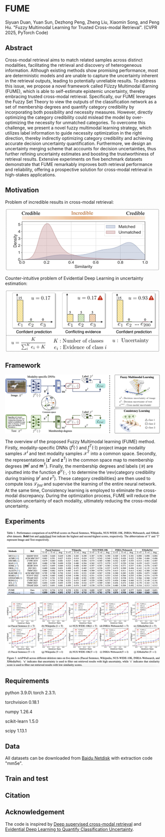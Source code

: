 # FUME

Siyuan Duan, Yuan Sun, Dezhong Peng, Zheng Liu, Xiaomin Song, and Peng Hu. "Fuzzy Multimodal Learning for Trusted Cross-modal Retrieval". (CVPR 2025, PyTorch Code)

## Abstract

Cross-modal retrieval aims to match related samples across distinct modalities, facilitating the retrieval and discovery of heterogeneous information. Although existing methods show promising performance, most are deterministic models and are unable to capture the uncertainty inherent in the retrieval outputs, leading to potentially unreliable results. To address this issue, we propose a novel framework called FUzzy Multimodal lEarning (FUME), which is able to self-estimate epistemic uncertainty, thereby embracing trusted cross-modal retrieval. Specifically, our FUME leverages the Fuzzy Set Theory to view the outputs of the classification network as a set of membership degrees and quantify category credibility by incorporating both possibility and necessity measures. However, directly optimizing the category credibility could mislead the model by over-optimizing the necessity for unmatched categories. To overcome this challenge, we present a novel fuzzy multimodal learning strategy, which utilizes label information to guide necessity optimization in the right direction, thereby indirectly optimizing category credibility and achieving accurate decision uncertainty quantification. Furthermore, we design an uncertainty merging scheme that accounts for decision uncertainties, thus further refining uncertainty estimates and boosting the trustworthiness of retrieval results. Extensive experiments on five benchmark datasets demonstrate that FUME remarkably improves both retrieval performance and reliability, offering a prospective solution for cross-modal retrieval in high-stakes applications. 

## Motivation

Problem of incredible results in cross-modal retrieval:
<p align="center">
<img src="https://github.com/siyuancncd/FUME/blob/main/FUME_problem1.png" width="500" height="200">
</p>

Counter-intuitive problem of Evidential Deep Learning in uncertainty
estimation:
<p align="center">
<img src="https://github.com/siyuancncd/FUME/blob/main/FUME_problem2.png" width="500" height="200">
</p>

## Framework

<p align="center">
<img src="https://github.com/siyuancncd/FUME/blob/main/FUME_framework.png">
</p>

The overview of the proposed Fuzzy Multimodal learning (FUME) method. Firstly, modality-specific DNNs ($f^I(\cdot)$ and $f^T(\cdot)$) project image modality samples $\mathcal X^I$ and text modality samples $\mathcal X^T$ into a common space. Secondly, the representations ($\mathbf{z}^I$ and $\mathbf{z}^T$) in the common space map to membership degrees ($\mathbf{m}^I$ and $\mathbf{m}^T$). Finally, the membership degrees and labels ($\mathcal Y$) are inputted into the function $\phi^{tr}(\cdot, \cdot)$
    to determine the \rev{category credibility during training ($\mathbf{r}^I$ and $\mathbf{r}^T$). These category credibilities} are then used to compute loss $\mathcal L_{fml}$ and supervise the learning of the entire neural network. At the same time, Consistency learning is employed to eliminate the cross-modal discrepancy. During the optimization process, FUME will reduce the decision uncertainty of each modality, ultimately reducing the cross-modal uncertainty.

## Experiments

<p align="center">
<img src="https://github.com/siyuancncd/FUME/blob/main/FUME_results.png">
</p>

## Requirements
python 3.9.0\\
torch 2.3.1\\

torchvision 0.18.1

numpy 1.26.4

scikit-learn 1.5.0

scipy 1.13.1

## Data

All datasets can be downloaded from [Baidu Netdisk](https://pan.baidu.com/s/1_7kpsHMM81hw3gnTSV83kw?pwd=mm5e) with extraction code "mm5e". 

## Train and test

## Citation

## Acknowledgement

The code is inspired by [Deep supervised cross-modal retrieval](https://openaccess.thecvf.com/content_CVPR_2019/html/Zhen_Deep_Supervised_Cross-Modal_Retrieval_CVPR_2019_paper.html
) and [Evidential Deep Learning to Quantify Classification Uncertainty](https://proceedings.neurips.cc/paper/2018/hash/a981f2b708044d6fb4a71a1463242520-Abstract.html).

